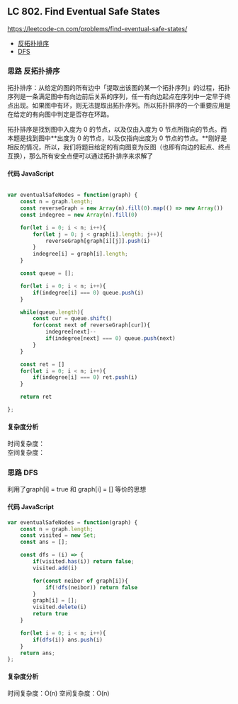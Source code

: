## LC 802. Find Eventual Safe States
https://leetcode-cn.com/problems/find-eventual-safe-states/
- [反拓扑排序](#思路-反拓扑排序)
- [DFS](#思路-DFS)
### 思路 反拓扑排序
拓扑排序：从给定的图的所有边中「提取出该图的某一个拓扑序列」的过程，拓扑序列是一条满足图中有向边前后关系的序列，任一有向边起点在序列中一定早于终点出现。如果图中有环，则无法提取出拓扑序列。所以拓扑排序的一个重要应用是在给定的有向图中判定是否存在环路。

拓扑排序是找到图中入度为 0 的节点，以及仅由入度为 0 节点所指向的节点。而本题是找到图中**出度为 0 的节点，以及仅指向出度为 0 节点的节点。**刚好是相反的情况，所以，我们将题目给定的有向图变为反图（也即有向边的起点、终点互换），那么所有安全点便可以通过拓扑排序来求解了

#### 代码 JavaScript

```JavaScript

var eventualSafeNodes = function(graph) {
    const n = graph.length;
    const reverseGraph = new Array(n).fill(0).map(() => new Array())
    const indegree = new Array(n).fill(0)

    for(let i = 0; i < n; i++){
        for(let j = 0; j < graph[i].length; j++){
            reverseGraph[graph[i][j]].push(i)
        }
        indegree[i] = graph[i].length;
    }

    const queue = [];

    for(let i = 0; i < n; i++){
        if(indegree[i] === 0) queue.push(i)
    }

    while(queue.length){
        const cur = queue.shift()
        for(const next of reverseGraph[cur]){
            indegree[next]--
            if(indegree[next] === 0) queue.push(next)
        }
    }

    const ret = []
    for(let i = 0; i < n; i++){
        if(indegree[i] === 0) ret.push(i)
    }

    return ret

};
```

#### 复杂度分析
时间复杂度： </br>
空间复杂度：



### 思路 DFS
利用了graph[i] = true 和 graph[i] = [] 等价的思想
#### 代码 JavaScript

```JavaScript
var eventualSafeNodes = function(graph) {
    const n = graph.length;
    const visited = new Set;
    const ans = [];

    const dfs = (i) => {
        if(visited.has(i)) return false;
        visited.add(i)

        for(const neibor of graph[i]){
            if(!dfs(neibor)) return false
        }
        graph[i] = [];
        visited.delete(i)
        return true
    }

    for(let i = 0; i < n; i++){
        if(dfs(i)) ans.push(i)
    }
    return ans; 
};

```

#### 复杂度分析
时间复杂度：O(n)
空间复杂度：O(n)